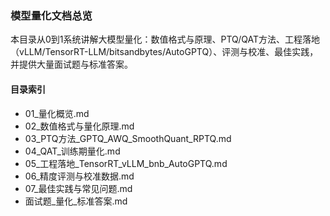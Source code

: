 ### 模型量化文档总览

本目录从0到1系统讲解大模型量化：数值格式与原理、PTQ/QAT方法、工程落地（vLLM/TensorRT-LLM/bitsandbytes/AutoGPTQ）、评测与校准、最佳实践，并提供大量面试题与标准答案。

#### 目录索引
- 01_量化概览.md
- 02_数值格式与量化原理.md
- 03_PTQ方法_GPTQ_AWQ_SmoothQuant_RPTQ.md
- 04_QAT_训练期量化.md
- 05_工程落地_TensorRT_vLLM_bnb_AutoGPTQ.md
- 06_精度评测与校准数据.md
- 07_最佳实践与常见问题.md
- 面试题_量化_标准答案.md



